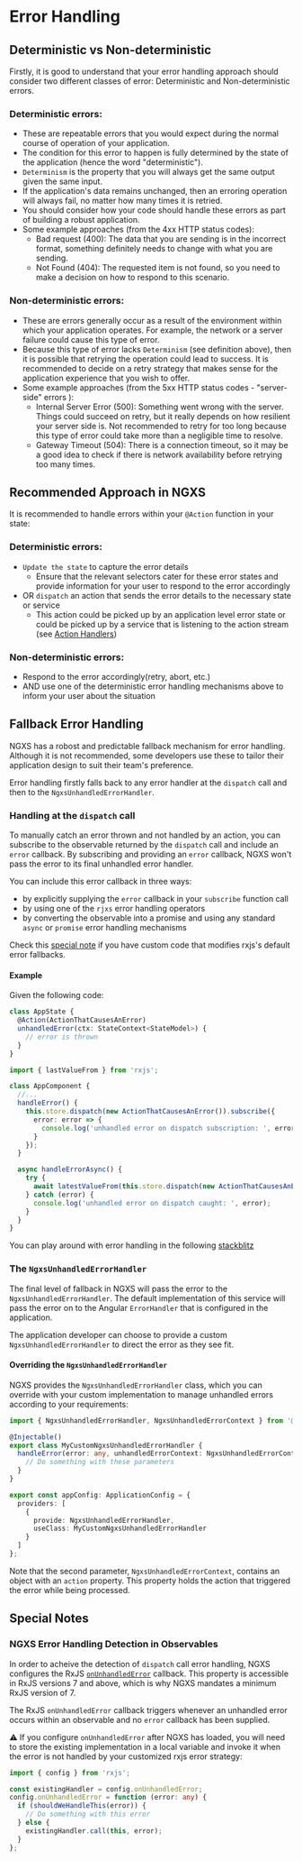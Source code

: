# Error Handling

## Deterministic vs Non-deterministic

Firstly, it is good to understand that your error handling approach should consider two different classes of error: Deterministic and Non-deterministic errors.

### Deterministic errors:

- These are repeatable errors that you would expect during the normal course of operation of your application.
- The condition for this error to happen is fully determined by the state of the application (hence the word "deterministic").
- `Determinism` is the property that you will always get the same output given the same input.
- If the application's data remains unchanged, then an erroring operation will always fail, no matter how many times it is retried.
- You should consider how your code should handle these errors as part of building a robust application.
- Some example approaches (from the 4xx HTTP status codes):
  - Bad request (400): The data that you are sending is in the incorrect format, something definitely needs to change with what you are sending.
  - Not Found (404): The requested item is not found, so you need to make a decision on how to respond to this scenario.

### Non-deterministic errors:

- These are errors generally occur as a result of the environment within which your application operates. For example, the network or a server failure could cause this type of error.
- Because this type of error lacks `Determinism` (see definition above), then it is possible that retrying the operation could lead to success. It is recommended to decide on a retry strategy that makes sense for the application experience that you wish to offer.
- Some example approaches (from the 5xx HTTP status codes - "server-side" errors ):
  - Internal Server Error (500): Something went wrong with the server. Things could succeed on retry, but it really depends on how resilient your server side is. Not recommended to retry for too long because this type of error could take more than a negligible time to resolve.
  - Gateway Timeout (504): There is a connection timeout, so it may be a good idea to check if there is network availability before retrying too many times.

## Recommended Approach in NGXS

It is recommended to handle errors within your `@Action` function in your state:

### Deterministic errors:

- `Update the state` to capture the error details
  - Ensure that the relevant selectors cater for these error states and provide information for your user to respond to the error accordingly
- OR `dispatch` an action that sends the error details to the necessary state or service
  - This action could be picked up by an application level error state or could be picked up by a service that is listening to the action stream (see [Action Handlers](../actions/action-handlers.md))

### Non-deterministic errors:

- Respond to the error accordingly(retry, abort, etc.)
- AND use one of the deterministic error handling mechanisms above to inform your user about the situation

## Fallback Error Handling

NGXS has a robost and predictable fallback mechanism for error handling. Although it is not recommended, some developers use these to tailor their application design to suit their team's preference.

Error handling firstly falls back to any error handler at the `dispatch` call and then to the `NgxsUnhandledErrorHandler`.

### Handling at the `dispatch` call

To manually catch an error thrown and not handled by an action, you can subscribe to the observable returned by the `dispatch` call and include an `error` callback. By subscribing and providing an `error` callback, NGXS won't pass the error to its final unhandled error handler.

You can include this error callback in three ways:

- by explicitly supplying the `error` callback in your `subscribe` function call
- by using one of the `rjxs` error handling operators
- by converting the observable into a promise and using any standard `async` or `promise` error handling mechanisms

Check this [special note](#ngxs-error-handling-detection-in-observables) if you have custom code that modifies rxjs's default error fallbacks.

#### Example

Given the following code:

```ts
class AppState {
  @Action(ActionThatCausesAnError)
  unhandledError(ctx: StateContext<StateModel>) {
    // error is thrown
  }
}
```

```ts
import { lastValueFrom } from 'rxjs';

class AppComponent {
  //...
  handleError() {
    this.store.dispatch(new ActionThatCausesAnError()).subscribe({
      error: error => {
        console.log('unhandled error on dispatch subscription: ', error);
      }
    });
  }

  async handleErrorAsync() {
    try {
      await latestValueFrom(this.store.dispatch(new ActionThatCausesAnError()));
    } catch (error) {
      console.log('unhandled error on dispatch caught: ', error);
    }
  }
}
```

You can play around with error handling in the following [stackblitz](https://stackblitz.com/edit/ngxs-error-handling)

### The `NgxsUnhandledErrorHandler`

The final level of fallback in NGXS will pass the error to the `NgxsUnhandledErrorHandler`. The default implementation of this service will pass the error on to the Angular `ErrorHandler` that is configured in the application.

The application developer can choose to provide a custom `NgxsUnhandledErrorHandler` to direct the error as they see fit.

#### Overriding the `NgxsUnhandledErrorHandler`

NGXS provides the `NgxsUnhandledErrorHandler` class, which you can override with your custom implementation to manage unhandled errors according to your requirements:

```ts
import { NgxsUnhandledErrorHandler, NgxsUnhandledErrorContext } from '@ngxs/store';

@Injectable()
export class MyCustomNgxsUnhandledErrorHandler {
  handleError(error: any, unhandledErrorContext: NgxsUnhandledErrorContext): void {
    // Do something with these parameters
  }
}

export const appConfig: ApplicationConfig = {
  providers: [
    {
      provide: NgxsUnhandledErrorHandler,
      useClass: MyCustomNgxsUnhandledErrorHandler
    }
  ]
};
```

Note that the second parameter, `NgxsUnhandledErrorContext`, contains an object with an `action` property. This property holds the action that triggered the error while being processed.

## Special Notes

### NGXS Error Handling Detection in Observables

In order to acheive the detection of `dispatch` call error handling, NGXS configures the RxJS [`onUnhandledError`](https://rxjs.dev/api/index/interface/GlobalConfig#onUnhandledError) callback. This property is accessible in RxJS versions 7 and above, which is why NGXS mandates a minimum RxJS version of 7.

The RxJS `onUnhandledError` callback triggers whenever an unhandled error occurs within an observable and no `error` callback has been supplied.

:warning: If you configure `onUnhandledError` after NGXS has loaded, you will need to store the existing implementation in a local variable and invoke it when the error is not handled by your customized rxjs error strategy:

```ts
import { config } from 'rxjs';

const existingHandler = config.onUnhandledError;
config.onUnhandledError = function (error: any) {
  if (shouldWeHandleThis(error)) {
    // Do something with this error
  } else {
    existingHandler.call(this, error);
  }
};
```

